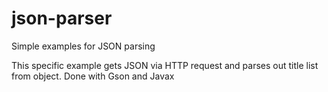 # json-parser
Simple examples for JSON parsing

This specific example gets JSON via HTTP request and parses out title list from object.
Done with Gson and Javax
